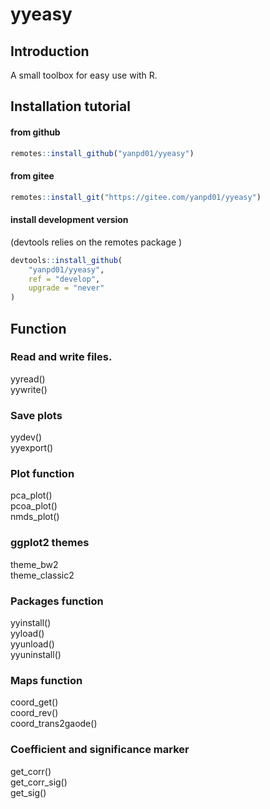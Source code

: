 # yyeasy

## Introduction
A small toolbox for easy use with R. 

## Installation tutorial
#### from github
```r
remotes::install_github("yanpd01/yyeasy")
```
#### from gitee
```r
remotes::install_git("https://gitee.com/yanpd01/yyeasy")
```
#### install development version<br>
(devtools relies on the remotes package  )
```r
devtools::install_github(
    "yanpd01/yyeasy",
    ref = "develop",
    upgrade = "never"
)
```
## Function
### Read and write files.
yyread()<br>
yywrite()

### Save plots
yydev()<br>
yyexport()<br>

### Plot function
pca_plot()<br>
pcoa_plot()<br>
nmds_plot()<br>

### ggplot2 themes
theme_bw2<br>
theme_classic2<br>

### Packages function
yyinstall()<br>
yyload()<br>
yyunload()<br>
yyuninstall()<br>

### Maps function
coord_get()<br>
coord_rev()<br>
coord_trans2gaode()

### Coefficient and significance marker
get_corr()<br>
get_corr_sig()<br>
get_sig()<br>
